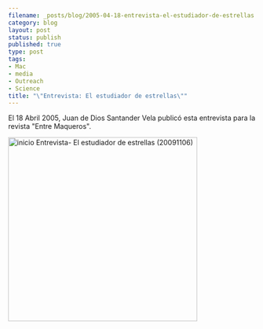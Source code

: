 ```yaml
--- 
filename: _posts/blog/2005-04-18-entrevista-el-estudiador-de-estrellas.md
category: blog
layout: post
status: publish
published: true
type: post
tags: 
- Mac
- media
- Outreach
- Science
title: "\"Entrevista: El estudiador de estrellas\""
---
```

El 18 Abril 2005, Juan de Dios Santander Vela publicó esta entrevista para la revista "Entre Maqueros".

<a href="http://www.entremaqueros.com/bitacoras/memoria/?p=62"><img class="size-full wp-image-673 " title="inicio Entrevista- El estudiador de estrellas (20091106)" src="http://nasonurb.files.wordpress.com/2009/11/inicio-entrevista-el-estudiador-de-estrellas-20091106.png" alt="inicio Entrevista- El estudiador de estrellas (20091106)" width="385" height="375" /></a>
